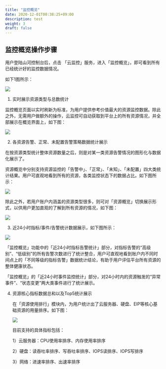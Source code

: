 ```yaml
---
title: "监控概览"
date: 2020-12-01T00:38:25+09:00
description: test
weight: 3
draft: false
---
```


## 监控概览操作步骤
用户登陆山河控制台后，点击 「云监控」服务，进入「监控概览」，即可看到所有已经统计好的监控数据情况。

如下1图所示：

![](../_images/monitoring-overview.png)  

1. 实时展示资源类型与总数统计

  监控概览页面以实时刷新为标准，为用户提供参考价值最大的资源监控数据。除此之外，无需用户做额外的操作，云监控可自动获取到平台上的所有资源情况，并全部展示在概览界面上，如下图：

  ![](../_images/resource_overview_1.png)  

2. 各资源告警、正常、未配置告警策略数据统计展示  

  在按资源类型统计整体资源数量之后，则是对某一类资源告警情况的图形化与数据化展示了。  

  资源概览中分别支持资源监控的「告警中」、「正常」、「未知」、「未配置」四大类统计结果。用户可直观地看到所有的资源，各类监控状态下的数据占比。如下图所示：

  ![](../_images/resource_overview_2.png)  

  除此之外，若用户账户内涵盖的资源类型很多，则可对「资源概览」切换展示形式，以供用户更加直观的了解到所有资源的情况，如下图：  

  ![](../_images/resource_overview_3.png)   

3. 近24小时指标/事件/告警统计数据展示，如下图所示：  

  ![](../_images/alert_statistics.png)  

  「监控概览」功能中的「近24小时指标告警统计」部分，对指标告警的“高级别”、“低级别”的所有告警次数进行了统计整合，用户可直观地看到账户内不同时间点上的「不同等级的指标告警」数据统计结论，有助于用户评估平台所有资源的整体健康状态。  

  「监控概览」的「近24小时事件监控统计」部分，对24小时内的资源触发的“异常事件”、“状态变更”两大类事件进行了统计展示。  

4. 资源核心指标数据总和以及Top5统计展示

   在「资源使用排行」模块内，为用户统计出了云服务器、硬盘、EIP等核心基础资源的用量排序。如下图：

   ![](../_images/resource_rank.png)  

   目前支持的具体指标包括：

   1）云服务器：CPU使用率排序、内存使用率排序

   2）硬盘：读吞吐率排序、写吞吐率排序、IOPS读排序、IOPS写排序

   3）网络：进速率排序、出速率排序

